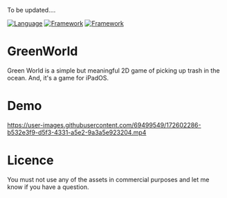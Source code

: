 
To be updated....


[![Language](https://img.shields.io/badge/Language-Swift_5.6-orange.svg)]()
[![Framework](https://img.shields.io/badge/Framework-SwiftUI_3.0-red.svg)]()
[![Framework](https://img.shields.io/badge/Framework-SpriteKit-red.svg)]()


# GreenWorld
Green World is a simple but meaningful 2D game of picking up trash in the ocean. And, it's a game for iPadOS.


# Demo

https://user-images.githubusercontent.com/69499549/172602286-b532e3f9-d5f3-4331-a5e2-9a3a5e923204.mp4



# Licence
You must not use any of the assets in commercial purposes and let me know if you have a question.
